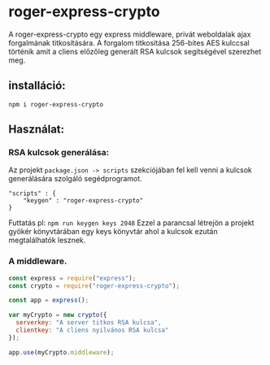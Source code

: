 # roger-express-crypto

A roger-express-crypto egy express middleware, privát weboldalak ajax forgalmának titkosítására.
A forgalom titkosítása 256-bites AES kulccsal történik amit a cliens előzőleg generált RSA kulcsok segítségével szerezhet meg.

## installáció:

`npm i roger-express-crypto`

## Használat:

### RSA kulcsok generálása:

Az projekt `package.json -> scripts` szekciójában fel kell venni a kulcsok generálására szolgáló segédprogramot.

```
"scripts" : {
    "keygen" : "roger-express-crypto"
}
```

Futtatás pl:
`npm run keygen keys 2048`
Ezzel a parancsal létrejön a projekt gyökér könyvtárában egy keys könyvtár ahol a kulcsok ezután megtalálhatók lesznek.

### A middleware.

```javascript
const express = require("express");
const crypto = require("roger-express-crypto");

const app = express();

var myCrypto = new crypto({
  serverkey: "A server titkos RSA kulcsa",
  clientkey: "A cliens nyilvános RSA kulcsa"
});

app.use(myCrypto.middleware);
```
